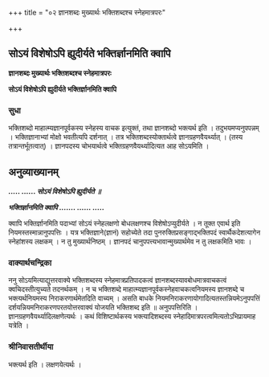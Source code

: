 +++
title = "०२ ज्ञानशब्दः मुख्यार्थः भक्तिशब्दश्च स्नेहमात्रपरः"

+++


## सोऽयं विशेषोऽपि ह्युदीर्यते भक्तिर्ज्ञानमिति क्वापि

**ज्ञानशब्दः मुख्यार्थः भक्तिशब्दश्च स्नेहमात्रपरः**

**सोऽयं विशेषोऽपि ह्युदीर्यते भक्तिर्ज्ञानमिति क्वापि**

### **सुधा**

भक्तिशब्दो माहात्म्यज्ञानपूर्वकस्य स्नेहस्य वाचक इत्युक्तं, तथा ज्ञानशब्दो भक्त्यर्थ इति । तदुभयमप्यनुपपन्नम् । भक्तिज्ञानाभ्यां मोक्षो भवतीत्यपि दर्शनात् । तत्र भक्तिशब्दस्योक्तार्थत्वे ज्ञानग्रहणवैयर्थ्यात् । (तस्य तत्रान्तर्भूतत्वात्) । ज्ञानपदस्य चोभयार्थत्वे भक्तिग्रहणवैयर्थ्यादित्यत आह सोऽयमिति ।

## **अनुव्याख्यानम्**

***..... ...... सोऽयं विशेषोऽपि ह्युदीर्यते ॥***

***भक्तिर्ज्ञानमिति क्वापि ....... ...... .....***

क्वापि भक्तिर्ज्ञानमिति पदाभ्यां सोऽयं स्नेहलक्षणो बोधलक्षणश्च विशेषोऽप्युदीर्यते । न तूक्त एवार्थ इति नियमस्तस्मान्नानुपपत्तिः । यत्र भक्तिज्ञाने(ज्ञानं) सहोच्येते तदा पुनरुक्तिप्रसङ्गाद्भक्तिपदं स्वार्थैकदेशत्यागेन स्नेहांशस्य लक्षकम् । न तु मुख्यार्थनिष्ठम् । ज्ञानपदं चानुपपत्त्यभावान्मुख्यार्थमेव न तु लक्षकमिति भावः ।

### **वाक्यार्थचन्द्रिका**

ननु सोऽयमित्याद्युत्तरवाक्ये भक्तिशब्दस्य स्नेहमात्रप्रतिपादकत्वं ज्ञानशब्दस्यावबोधमात्रवाचकत्वं क्वचिदस्तीत्युच्यते तदनर्थकम् । न च भक्तिशब्दे माहात्म्यज्ञानपूर्वकस्नेहवाचकत्वनियमस्य ज्ञानशब्दे च भक्त्यर्थनियमस्य निराकरणार्थमेतदिति वाच्यम् । असति बाधके नियमनिराकरणायोगादित्यतस्तन्नियमेऽनुपपत्तिं दर्शयन्नियमनिराकरणपरतयोत्तरवाक्यं योजयति भक्तिशब्द इति ॥ अनुपपत्तिरिति । ज्ञानग्रहणवैयर्थ्यादिलक्षणेत्यर्थः । कथं विशिष्टार्थकस्य भक्त्यादिशब्दस्य स्नेहादिमात्रपरत्वमित्यतोऽभिप्रायमाह यत्रेति ।

### **श्रीनिवासतीर्थीया**

भक्त्यर्थ इति । लक्षणयेत्यर्थः ।

